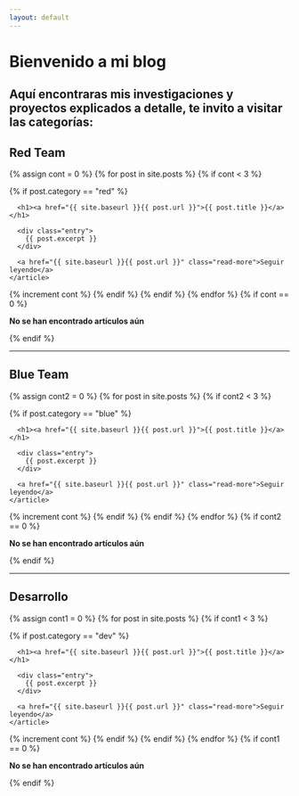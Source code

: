 ```yaml
---
layout: default
---
```

 
# Bienvenido a mi blog
## Aquí encontraras mis investigaciones y proyectos explicados a detalle, te invito a visitar las categorías:
<h2>Red Team</h2>
<div class="posts">
  {% assign cont = 0 %}
  {% for post in site.posts %}
  {% if cont < 3 %}
  
 
   {% if post.category == "red" %}
  <article class="post">

      <h1><a href="{{ site.baseurl }}{{ post.url }}">{{ post.title }}</a></h1>

      <div class="entry">
        {{ post.excerpt }}
      </div>

      <a href="{{ site.baseurl }}{{ post.url }}" class="read-more">Seguir leyendo</a>
    </article>
  {% increment cont %}
   {% endif %}
   {% endif %}
  {% endfor %}
  {% if cont == 0 %}
  <p><strong>No se han encontrado artículos aún</strong></p>
   {% endif %}
  
</div>
<hr>
  <h2>Blue Team</h2>
<div class="posts">
  {% assign cont2 = 0 %}
  {% for post in site.posts %}
  {% if cont2 < 3 %}
 
 
   {% if post.category == "blue" %}
  <article class="post">

      <h1><a href="{{ site.baseurl }}{{ post.url }}">{{ post.title }}</a></h1>

      <div class="entry">
        {{ post.excerpt }}
      </div>

      <a href="{{ site.baseurl }}{{ post.url }}" class="read-more">Seguir leyendo</a>
    </article>
  {% increment cont %}
   {% endif %}
   {% endif %}
  {% endfor %}
  {% if cont2 == 0 %}
 <p><strong>No se han encontrado artículos aún</strong></p>
   {% endif %}
  </div>
 
  <hr>
  <h2>Desarrollo</h2>
<div class="posts">
  {% assign cont1 = 0 %}
  {% for post in site.posts %}
  {% if cont1 < 3 %}
 
 
   {% if post.category == "dev" %}
  <article class="post">

      <h1><a href="{{ site.baseurl }}{{ post.url }}">{{ post.title }}</a></h1>

      <div class="entry">
        {{ post.excerpt }}
      </div>

      <a href="{{ site.baseurl }}{{ post.url }}" class="read-more">Seguir leyendo</a>
    </article>
  {% increment cont %}
   {% endif %}
  {% endif %}
  {% endfor %}
  {% if cont1 == 0 %}
<p><strong>No se han encontrado artículos aún</strong></p>
   {% endif %}
</div>
